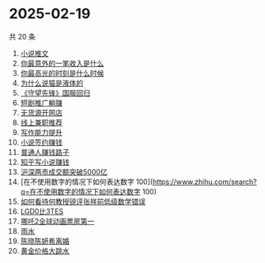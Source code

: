 # 2025-02-19

共 20 条

<!-- BEGIN ZHIHUSEARCH -->
<!-- 最后更新时间 Wed Feb 19 2025 21:26:37 GMT+0800 (China Standard Time) -->
1. [小说推文](https://www.zhihu.com/search?q=小说推文)
1. [你最意外的一笔收入是什么](https://www.zhihu.com/search?q=你最意外的一笔收入是什么)
1. [你最高光的时刻是什么时候](https://www.zhihu.com/search?q=你最高光的时刻是什么时候)
1. [为什么说猫是液体的](https://www.zhihu.com/search?q=为什么说猫是液体的)
1. [《守望先锋》国服回归](https://www.zhihu.com/search?q=《守望先锋》国服回归)
1. [短剧推广躺赚](https://www.zhihu.com/search?q=短剧推广躺赚)
1. [无货源开网店](https://www.zhihu.com/search?q=无货源开网店)
1. [线上兼职推荐](https://www.zhihu.com/search?q=线上兼职推荐)
1. [写作能力提升](https://www.zhihu.com/search?q=写作能力提升)
1. [小说签约赚钱](https://www.zhihu.com/search?q=小说签约赚钱)
1. [普通人赚钱路子](https://www.zhihu.com/search?q=普通人赚钱路子)
1. [知乎写小说赚钱](https://www.zhihu.com/search?q=知乎写小说赚钱)
1. [沪深两市成交额突破5000亿](https://www.zhihu.com/search?q=沪深两市成交额突破5000亿)
1. [在不使用数字的情况下如何表达数字 100](https://www.zhihu.com/search?q=在不使用数字的情况下如何表达数字 100)
1. [如何看待何教授锐评张祥前低级数学错误](https://www.zhihu.com/search?q=如何看待何教授锐评张祥前低级数学错误)
1. [LGD0比3TES](https://www.zhihu.com/search?q=LGD0比3TES)
1. [哪吒2全球动画票房第一](https://www.zhihu.com/search?q=哪吒2全球动画票房第一)
1. [雨水](https://www.zhihu.com/search?q=雨水)
1. [陈晓陈妍希离婚](https://www.zhihu.com/search?q=陈晓陈妍希离婚)
1. [黄金价格大跳水](https://www.zhihu.com/search?q=黄金价格大跳水)
<!-- END ZHIHUSEARCH -->

